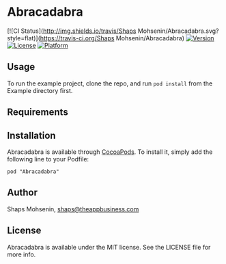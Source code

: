 # Abracadabra

[![CI Status](http://img.shields.io/travis/Shaps Mohsenin/Abracadabra.svg?style=flat)](https://travis-ci.org/Shaps Mohsenin/Abracadabra)
[![Version](https://img.shields.io/cocoapods/v/Abracadabra.svg?style=flat)](http://cocoadocs.org/docsets/Abracadabra)
[![License](https://img.shields.io/cocoapods/l/Abracadabra.svg?style=flat)](http://cocoadocs.org/docsets/Abracadabra)
[![Platform](https://img.shields.io/cocoapods/p/Abracadabra.svg?style=flat)](http://cocoadocs.org/docsets/Abracadabra)

## Usage

To run the example project, clone the repo, and run `pod install` from the Example directory first.

## Requirements

## Installation

Abracadabra is available through [CocoaPods](http://cocoapods.org). To install
it, simply add the following line to your Podfile:

    pod "Abracadabra"

## Author

Shaps Mohsenin, shaps@theappbusiness.com

## License

Abracadabra is available under the MIT license. See the LICENSE file for more info.

